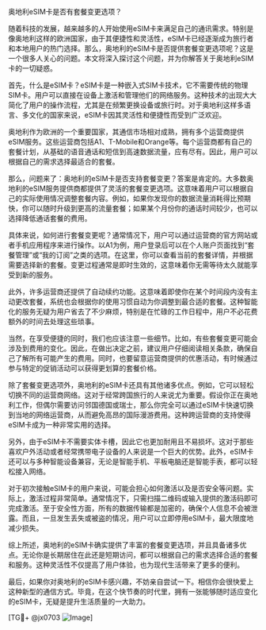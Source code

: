 奥地利eSIM卡是否有套餐变更选项？

随着科技的发展，越来越多的人开始使用eSIM卡来满足自己的通讯需求。特别是像奥地利这样的欧洲国家，由于其便捷性和灵活性，eSIM卡已经逐渐成为旅行者和本地用户的热门选择。那么，奥地利的eSIM卡是否提供套餐变更选项呢？这是一个很多人关心的问题。本文将深入探讨这个问题，并为你解答关于奥地利eSIM卡的一切疑惑。

首先，什么是eSIM卡？eSIM卡是一种嵌入式SIM卡技术，它不需要传统的物理SIM卡。用户可以直接在设备上激活和管理他们的网络服务。这种技术的出现大大简化了用户的操作流程，尤其是在频繁更换设备或旅行时。对于奥地利这样多语言、多文化的国家来说，eSIM卡因其灵活性和便捷性而受到广泛欢迎。

奥地利作为欧洲的一个重要国家，其通信市场相对成熟，拥有多个运营商提供eSIM服务。这些运营商包括A1、T-Mobile和Orange等。每个运营商都有自己的套餐计划，从基础的语音通话和短信到高速数据流量，应有尽有。因此，用户可以根据自己的需求选择最适合的套餐。

那么，问题来了：奥地利的eSIM卡是否支持套餐变更？答案是肯定的。大多数奥地利的eSIM服务提供商都提供了灵活的套餐变更选项。这意味着用户可以根据自己的实际使用情况调整套餐内容。例如，如果你发现你的数据流量消耗得比预期快，你可以随时升级到更高的流量套餐；如果某个月份你的通话时间较少，也可以选择降低通话套餐的费用。

具体来说，如何进行套餐变更呢？通常情况下，用户可以通过运营商的官方网站或者手机应用程序来进行操作。以A1为例，用户登录后可以在个人账户页面找到“套餐管理”或“我的订阅”之类的选项。在这里，你可以查看当前的套餐详情，并根据需要选择新的套餐。变更过程通常是即时生效的，这意味着你无需等待太久就能享受到新的服务。

此外，许多运营商还提供了自动续约功能。这意味着即使你在某个时间段内没有主动更改套餐，系统也会根据你的使用习惯自动为你调整到最合适的套餐。这种智能化的服务无疑为用户省去了不少麻烦，特别是在忙碌的工作日程中，用户不必花费额外的时间去处理这些琐事。

当然，在享受便捷的同时，我们也应该注意一些细节。比如，有些套餐变更可能会涉及到费用的变化。因此，在做出决定之前，建议用户仔细阅读相关条款，确保自己了解所有可能产生的费用。同时，也要留意运营商提供的优惠活动，有时候通过参与特定的促销活动可以获得更划算的套餐价格。

除了套餐变更选项外，奥地利的eSIM卡还具有其他诸多优点。例如，它可以轻松切换不同的运营商网络。这对于经常跨国旅行的人来说尤为重要。假设你正在奥地利工作，但偶尔需要访问邻国德国或瑞士，那么你完全可以通过eSIM卡快速切换到当地的网络运营商，从而避免高昂的国际漫游费用。这种跨运营商的支持使得eSIM卡成为一种非常实用的选择。

另外，由于eSIM卡不需要实体卡槽，因此它也更加耐用且不易损坏。这对于那些喜欢户外活动或者经常携带电子设备的人来说是一个巨大的优势。此外，eSIM卡还可以与多种智能设备兼容，无论是智能手机、平板电脑还是智能手表，都可以轻松接入网络。

对于初次接触eSIM卡的用户来说，可能会担心如何激活以及是否安全等问题。实际上，激活过程非常简单。通常情况下，只需扫描二维码或输入提供的激活码即可完成激活。至于安全性方面，所有的数据传输都是加密的，确保个人信息不会被泄露。而且，一旦发生丢失或被盗的情况，用户可以立即停用eSIM卡，最大限度地减少损失。

综上所述，奥地利的eSIM卡确实提供了丰富的套餐变更选项，并且具备诸多优点。无论你是长期居住在此还是短期访问，都可以根据自己的需求选择合适的套餐和服务。这种灵活性不仅提高了用户体验，也为现代生活带来了更多的便利。

最后，如果你对奥地利的eSIM卡感兴趣，不妨亲自尝试一下。相信你会很快爱上这种新型的通信方式。毕竟，在这个快节奏的时代里，拥有一张能够随时适应变化的eSIM卡，无疑是提升生活质量的一大助力。

[TG💪+ @jx0703 ![Image](https://github.com/user-attachments/assets/dbca1d08-cadb-493c-b0ec-ad6f7a83f270)]